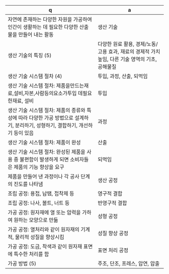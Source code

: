  q  | a
--- | ---
자연에 존재하는 다양한 자원을 가공하여 인간이 생활하는 데 필요한 다양한 산출물을 만들어 내는 활동	| 생산 기술
생산 기술의 특징 (5)	| 다양한 원료 활용, 경제/노동/고용 효과, 재료의 경제적 가치 높임, 다른 기술 영역의 기초, 공해물질
생산 기술 시스템 절차 (4)	| 투입, 과정, 산출, 되먹임
생산 기술 시스템 절차: 제품을만드는재료,설비,자본,사람등의요소가투입 데필요한재료, 설비	| 투입
생산 기술 시스템 절차: 제품의 종류와 특성에 따라 다양한 가공 방법으로 설계하기, 분리하기, 성형하기, 결합하기, 개선하기 등이 있음			| 과정
생산 기술 시스템 절차: 제품이 완성	| 산출
생산 기술 시스템 절차: 완성된 제품을 사용 중 불편함이 발생하게 되면 소비자들은 제품의 기능 향상을 요구	| 되먹임
제품을 만들어 낸 과정이나 각 공사 단계의 진도를 나타냄	| 생산 공정
조립 공정: 용접, 납땜, 접착제 등		| 영구적 결합
조립 공정: 나사, 볼트, 너트 등			| 반영구적 결합
가공 공정: 원자재에 열 또는 압력을 가하여 원하는 모양으로 만듦		| 성형 공정
가공 공정: 열처리와 같이 원자재의 기계적, 물리적 성질을 향상시킴	| 성질 향상 공정
가공 공정: 도금, 착색과 같이 원자재 표면에 특수한 처리를 함		| 표면 처리 공정
가공 방법 (5)		| 주조, 단조, 프레스, 압연, 압출
